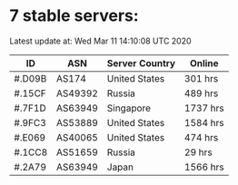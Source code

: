# 7 stable servers:

Latest update at: Wed Mar 11 14:10:08 UTC 2020

| ID | ASN | Server Country | Online |
| -- | --- | -------------- | ------ |
| #.D09B | AS174 | United States | 301 hrs |
| #.15CF | AS49392 | Russia | 489 hrs |
| #.7F1D | AS63949 | Singapore | 1737 hrs |
| #.9FC3 | AS53889 | United States | 1584 hrs |
| #.E069 | AS40065 | United States | 474 hrs |
| #.1CC8 | AS51659 | Russia | 29 hrs |
| #.2A79 | AS63949 | Japan | 1566 hrs |

